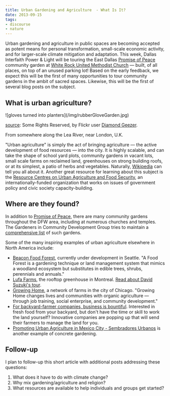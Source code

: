 ```yaml
---
title: Urban Gardening and Agriculture  - What Is It?
date: 2013-09-15
tags:
- discourse
- nature
---
```


Urban gardening and agriculture in public spaces are becoming accepted as potent
means for personal transformation, small-scale economic activity, and for
larger-scale climate mitigation and adaptation. This week, Dallas Interfaith
Power &amp; Light will be touring the East Dallas [Promise of
Peace](https://promiseofpeace.us/) community garden at [White Rock United
Methodist Church](https://www.wrumc.org/) &mdash; built, of all places, on top
of an unused parking lot! Based on the early feedback, we expect this will be
the first of many opportunities to tour community gardens in the ambit of sacred
spaces. Likewise, this will be the first of several blog posts on the subject.

<!-- truncate -->

## What is urban agriculture?

<div class="image">
![gloves turned into planters](/img/rubberGloveGarden.jpg)

[source](http://www.flickr.com/photos/36101699310@N01/4735756837/in/photolist-8dtZvX-9kJbkf-8e4zw3-kpGX1-dTMouP-bUSSUT-ccf7VN-bUSSHp-buAmhS-8Djyuz-8DnF4L-8DnFuu-4L3QwH-ar5jQe-6eK8FX-8t7mmx-6uVRHD-6v12pj-6v12t5-zw6Jz-5f83eW-8yuUf8-HMSAx-HMMSY-cj7eYm-cj7epw-cj7eFY-cj7ffy-6z87rG-dqn9GT-hLZt8-67tf2F-8dyYWg-85UhqQ-8VGhDH-6ufFkX-6xzFYq-7HCg9o-8peud9-4ZRhq4-7eGLDY-7eCRaK-7eCRj2-6uLybo-arKJ5a-s1Ewp-9WRVFv-9WUMK5-9WUN2d-9WRVtc-dNpkc3):
Some Rights Reserved, by Flickr user [Diamond
Geezer](http://www.flickr.com/photos/dgeezer/).

From somewhere along the Lea River, near London, U.K.
</div>

"Urban agriculture" is simply the act of bringing agriculture &mdash; the active
development of food resources &mdash; into the city. It is highly scalable, and
can take the shape of school yard plots, community gardens in vacant lots, small
scale farms on reclaimed land, greenhouses on strong building roofs, or at its
simplest, a patio of herbs and vegetables.  Naturally,
[Wikipedia](https://en.wikipedia.org/wiki/Urban_agriculture) can tell you all
about it. Another  great resource for learning about this subject is the
[Resource Centres on Urban Agriculture and Food Security](https://www.ruaf.org),
an internationally-funded organization that works on issues of government policy
and civic society capacity-building.

## Where are they found?

In addition to [Promise of Peace](https://promiseofpeace.us), there are many
community gardens throughout the DFW area, including at numerous churches and
temples. The Gardeners in Community Development Group tries to maintain a
[comprehensive list](https://www.gardendallas.org/Area%20Gardens2.htm) of such
gardens.

Some of the many inspiring examples of urban agriculture elsewhere in North
America include:

* [Beacon Food Forest](https://www.beaconfoodforest.org/), currently under
  development in Seattle. "A Food Forest is a gardening technique or land
  management system that mimics a woodland ecosystem but substitutes in edible
  trees, shrubs, perennials and annuals."
* [Lufa Farms](https://lufa.com/en/farms), the rooftop greenhouse in Montreal.
  [Read about David Suzuki's
  tour](https://www.cbc.ca/documentaries/the-nature-of-things).
* [Growing Home](https://growinghomeinc.org/), a network of farms in the city of
  Chicago. "Growing Home changes lives and communities with organic agriculture
  &mdash; through job training, social enterprise, and community development."
* [For backyard-farmer companies, business is
  bountiful](https://articles.latimes.com/2010/may/02/business/la-fi-farmers-for-hire-20100502).
  Interested in fresh food from your backyard, but don't have the time or skill
  to work the land yourself? Innovative companies are popping up that will send
  their farmers to manage the land for you.
* [Promoting Urban Agriculture in Mexico City - Sembradores
  Urbanos](https://cityfarmer.info/promoting-urban-agriculture-in-mexico-city-sembradores-urbanos/)
  is another example of concrete gardening.

## Follow-up

I plan to follow-up this short article with additional posts addressing these
questions:

1. What does it have to do with climate change?
1. Why mix gardening/agriculture and religion?
1. What resources are available to help individuals and groups get started?
